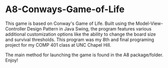 # A8-Conways-Game-of-Life

This game is based on Conway's Game of Life. Built using the Model-View-Controller Design Pattern in Java Swing,
the program features various additional customization options like the ability to change the board size and survival thresholds.
This program was my 8th and final programing project for my COMP 401 class at UNC Chapel Hill.

The main method for launching the game is found in the A8 package/folder. Enjoy!
